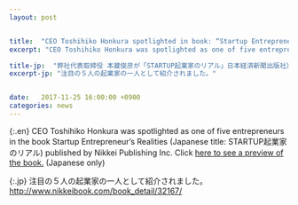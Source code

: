 ```yaml
---
layout: post


title:  "CEO Toshihiko Honkura spotlighted in book: “Startup Entrepreneur’s Realities”"
excerpt: "CEO Toshihiko Honkura was spotlighted as one of five entrepreneurs in the book Startup Entrepreneur’s Realities ..."

title-jp:  "弊社代表取締役 本蔵俊彦が「STARTUP起業家のリアル」日本経済新聞出版社）に登場"
excerpt-jp: "注目の５人の起業家の一人として紹介されました。"


date:   2017-11-25 16:00:00 +0900
categories: news
---
```


{:.en}
CEO Toshihiko Honkura was spotlighted as one of five entrepreneurs in the book Startup Entrepreneur’s Realities (Japanese title: STARTUP起業家のリアル) published by Nikkei Publishing Inc.
Click [here to see a preview of the book.](http://www.nikkeibook.com/book_detail/32167/?lang=en) (Japanese only)


{:.jp}
注目の５人の起業家の一人として紹介されました。
http://www.nikkeibook.com/book_detail/32167/
